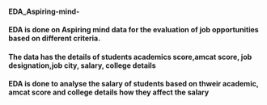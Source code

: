 #### EDA_Aspiring-mind-
#### EDA is done on Aspiring mind data for the evaluation of job opportunities based on different criteria.
#### The data has the details of students academics score,amcat score, job designation,job city, salary, college details
#### EDA is done to analyse  the salary of students based on thweir academic, amcat score and college details how they affect the salary


